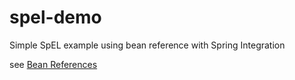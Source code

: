 # spel-demo
Simple SpEL example using bean reference with Spring Integration


see [Bean References](https://docs.spring.io/spring/docs/current/spring-framework-reference/html/expressions.html#expressions-bean-references)
